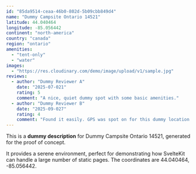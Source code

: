 ```yaml
---
id: "85da9514-ceaa-46b0-802d-5b09cbb849d4"
name: "Dummy Campsite Ontario 14521"
latitude: 44.040464
longitude: -85.056442
continent: "north-america"
country: "canada"
region: "ontario"
amenities:
  - "tent-only"
  - "water"
images:
  - "https://res.cloudinary.com/demo/image/upload/v1/sample.jpg"
reviews:
  - author: "Dummy Reviewer A"
    date: "2025-07-021"
    rating: 5
    comment: "A nice, quiet dummy spot with some basic amenities."
  - author: "Dummy Reviewer B"
    date: "2025-09-027"
    rating: 4
    comment: "Found it easily. GPS was spot on for this dummy location."
---
```


This is a **dummy description** for Dummy Campsite Ontario 14521, generated for the proof of concept.

It provides a serene environment, perfect for demonstrating how SvelteKit can handle a large number of static pages. The coordinates are 44.040464, -85.056442.
